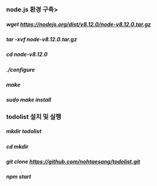 


### node.js 환경 구축>  


##### wget https://nodejs.org/dist/v8.12.0/node-v8.12.0.tar.gz

##### tar -xvf node-v8.12.0.tar.gz

##### cd node-v8.12.0

##### ./configure

##### make

##### sudo make install


### todolist 설치 및 실행

##### mkdir todolist

##### cd mkdir

##### git clone https://github.com/nohtaesang/todolist.git

##### npm start 


